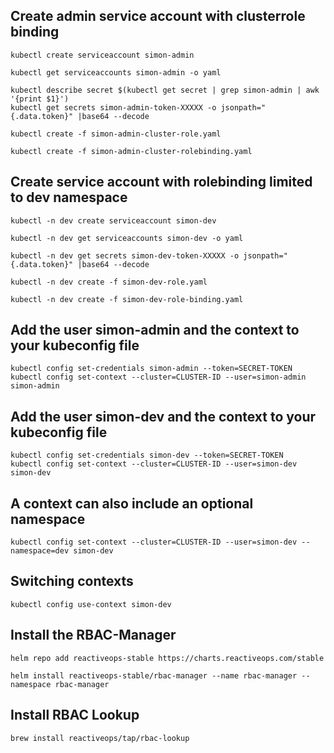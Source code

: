 ## Create admin service account with clusterrole binding

```
kubectl create serviceaccount simon-admin

kubectl get serviceaccounts simon-admin -o yaml

kubectl describe secret $(kubectl get secret | grep simon-admin | awk '{print $1}')
kubectl get secrets simon-admin-token-XXXXX -o jsonpath="{.data.token}" |base64 --decode

kubectl create -f simon-admin-cluster-role.yaml

kubectl create -f simon-admin-cluster-rolebinding.yaml
```


## Create service account with rolebinding limited to dev namespace

```
kubectl -n dev create serviceaccount simon-dev

kubectl -n dev get serviceaccounts simon-dev -o yaml

kubectl -n dev get secrets simon-dev-token-XXXXX -o jsonpath="{.data.token}" |base64 --decode

kubectl -n dev create -f simon-dev-role.yaml

kubectl -n dev create -f simon-dev-role-binding.yaml
```

## Add the user simon-admin and the context to your kubeconfig file
```
kubectl config set-credentials simon-admin --token=SECRET-TOKEN
kubectl config set-context --cluster=CLUSTER-ID --user=simon-admin simon-admin
```
## Add the user simon-dev and the context to your kubeconfig file
```
kubectl config set-credentials simon-dev --token=SECRET-TOKEN
kubectl config set-context --cluster=CLUSTER-ID --user=simon-dev simon-dev
```

## A context can also include an optional namespace
```
kubectl config set-context --cluster=CLUSTER-ID --user=simon-dev --namespace=dev simon-dev
```

## Switching contexts
```
kubectl config use-context simon-dev
```

## Install the RBAC-Manager

```
helm repo add reactiveops-stable https://charts.reactiveops.com/stable

helm install reactiveops-stable/rbac-manager --name rbac-manager --namespace rbac-manager
```

## Install RBAC Lookup

```
brew install reactiveops/tap/rbac-lookup
```
